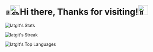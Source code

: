 <h1><img src="https://fonts.gstatic.com/s/e/notoemoji/latest/1f44b/512.gif" alt="👋" width="16" height="16"><img src="https://fonts.gstatic.com/s/e/notoemoji/latest/1f601/512.gif" alt="😁" width="32" height="32">Hi there, Thanks for visiting!<img src="https://fonts.gstatic.com/s/e/notoemoji/latest/1f64f/512.gif" alt="🙏" width="32" height="32"></h1>

![latgit's Stats](https://github-readme-stats.vercel.app/api?username=latgit&theme=monokai&show_icons=true&hide_border=false&count_private=true)

![latgit's Streak](https://github-readme-streak-stats.herokuapp.com/?user=latgit&theme=monokai&hide_border=false)

![latgit's Top Languages](https://github-readme-stats.vercel.app/api/top-langs/?username=latgit&theme=monokai&show_icons=true&hide_border=false&layout=compact)
